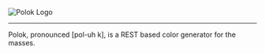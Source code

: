 ![Polok Logo](http://i.imgur.com/7XA8xpe.png)</br><hr>
Polok, pronounced [pol-uh k], is a REST based color generator for the masses.
